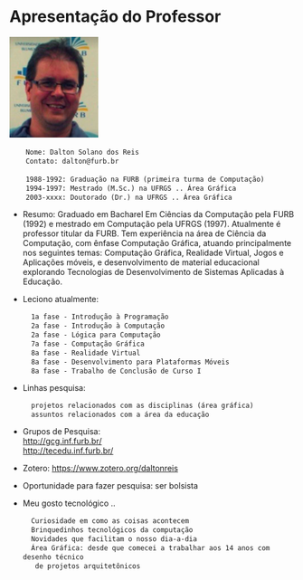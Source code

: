 # Apresentação do Professor

![Foto professor](./img_DaltonReis.png "Foto professor")  
  
        Nome: Dalton Solano dos Reis
        Contato: dalton@furb.br

        1988-1992: Graduação na FURB (primeira turma de Computação)
        1994-1997: Mestrado (M.Sc.) na UFRGS .. Área Gráfica
        2003-xxxx: Doutorado (Dr.) na UFRGS .. Área Gráfica

- Resumo: Graduado em Bacharel Em Ciências da Computação pela FURB (1992) e mestrado em Computação pela UFRGS (1997). Atualmente é professor titular da FURB. Tem experiência na área de Ciência da Computação, com ênfase Computação Gráfica, atuando principalmente nos seguintes temas: Computação Gráfica, Realidade Virtual, Jogos e Aplicações móveis, e desenvolvimento de material educacional explorando Tecnologias de Desenvolvimento de Sistemas Aplicadas à Educação.

- Leciono atualmente:

        1a fase - Introdução à Programação  
        2a fase - Introdução à Computação  
        2a fase - Lógica para Computação  
        7a fase - Computação Gráfica  
        8a fase - Realidade Virtual  
        8a fase - Desenvolvimento para Plataformas Móveis 
        8a fase - Trabalho de Conclusão de Curso I

- Linhas pesquisa:

        projetos relacionados com as disciplinas (área gráfica)  
        assuntos relacionados com a área da educação  

- Grupos de Pesquisa:  
        [<http://gcg.inf.furb.br/>](<http://gcg.inf.furb.br/> "grupo de pesquisa GCG")  
        [<http://tecedu.inf.furb.br/>](<http://tecedu.inf.furb.br/> "grupo de pesquisa TecEdu")  

- Zotero:
        [<https://www.zotero.org/daltonreis>](<https://www.zotero.org/daltonreis> "Zotero")  

- Oportunidade para fazer pesquisa: ser bolsista  

- Meu gosto tecnológico ..
  
        Curiosidade em como as coisas acontecem  
        Brinquedinhos tecnológicos da computação  
        Novidades que facilitam o nosso dia-a-dia  
        Área Gráfica: desde que comecei a trabalhar aos 14 anos com desenho técnico
         de projetos arquitetônicos  
